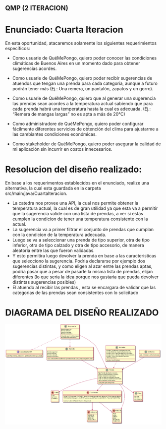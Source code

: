 ## QMP (2 ITERACION)

# Enunciado: Cuarta Iteracion

En esta oportunidad, atacaremos solamente los siguientes requerimientos específicos:

- Como usuarie de QuéMePongo, quiero poder conocer las condiciones climáticas de Buenos Aires en un momento dado para obtener sugerencias acordes.

- Como usuarie de QuéMePongo, quiero poder recibir sugerencias de atuendos que tengan una prenda para cada categoría, aunque a futuro podrán tener más (Ej.: Una remera, un pantalón, zapatos y un gorro).

- Como usuarie de QuéMePongo, quiero que al generar una sugerencia las prendas sean acordes a la temperatura actual sabiendo que para cada prenda habrá una temperatura hasta la cual es adecuada. (Ej.: “Remera de mangas largas” no es apta a más de 20°C)

- Como administradore de QuéMePongo, quiero poder configurar fácilmente diferentes servicios de obtención del clima para ajustarme a las cambiantes condiciones económicas.

- Como stakeholder de QuéMePongo, quiero poder asegurar la calidad de mi aplicación sin incurrir en costos innecesarios. 


# Resolucion del diseño realizado:
En base a los requerimentos establecidos en el enunciado, realize una alternativa, la cual esta guardada en la carpeta src/main/java/CuartaIteracion.
- La catedra nos provee una API, la cual nos permite obtener la temperatura actual, la cual es de gran utilidad ya que esta va a permitir que la sugerencia valide con una lista de prendas, a ver si estas cumplen la condicion de tener una temperatura consistente con la actual.
- La sugerencia va a primer filtrar el conjunto de prendas que cumplan con la condicion de la temperatura adecuada. 
- Luego se va a seleccionar una prenda de tipo superior, otra de tipo inferior, otra de tipo calzado y otra de tipo accesorio, de manera aleatoria entre las que fueron validadas.
- Y esto permitira luego devolver la prenda en base a las caracteristicas que selecciono la sugerencia. Podria declararse por ejemplo dos sugerencias distintas, y como eligen al azar entre las prendas aptas, podria pasar que a pesar de pasarle la misma lista de prendas, elijan diferentes (lo que seria la idea porque nos gustaria que pueda devolver distintas sugerencias posibles)
- El atuendo al recibir las prendas , esta se encargara de validar que las categorias de las prendas sean consistentes con lo solicitado


# DIAGRAMA DEL DISEÑO REALIZADO

![Im](src/main/java/DiagramaDeClases.jpg)
